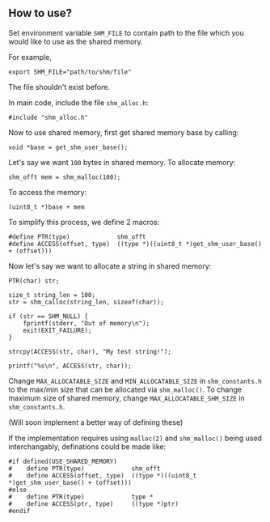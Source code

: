 <h2>How to use?</h2>

Set environment variable `SHM_FILE` to contain path to the file which you would like to use as the shared memory.

For example,

```
export SHM_FILE="path/to/shm/file"
```

The file shouldn't exist before.

In main code, include the file `shm_alloc.h`:

```
#include "shm_alloc.h"
```

Now to use shared memory, first get shared memory base by calling:

```
void *base = get_shm_user_base();
```

Let's say we want `100` bytes in shared memory. To allocate memory:

```
shm_offt mem = shm_malloc(100);
```

To access the memory:

```
(uint8_t *)base + mem
```

To simplify this process, we define 2 macros:

```
#define PTR(type)             shm_offt
#define ACCESS(offset, type)  ((type *)((uint8_t *)get_shm_user_base() + (offset)))
```

Now let's say we want to allocate a string in shared memory:

```
PTR(char) str;

size_t string_len = 100;
str = shm_calloc(string_len, sizeof(char));

if (str == SHM_NULL) {
    fprintf(stderr, "Out of memory\n");
    exit(EXIT_FAILURE);
}

strcpy(ACCESS(str, char), "My test string!");

printf("%s\n", ACCESS(str, char));
```

Change `MAX_ALLOCATABLE_SIZE` and `MIN_ALLOCATABLE_SIZE` in `shm_constants.h` to the max/min size that can be allocated via 
`shm_malloc()`.
To change maximum size of shared memory, change `MAX_ALLOCATABLE_SHM_SIZE` in `shm_constants.h`.

(Will soon implement a better way of defining these)

If the implementation requires using `malloc(2)` and `shm_malloc()` being used interchangably, definations could be made like:

```
#if defined(USE_SHARED_MEMORY)
#    define PTR(type)             shm_offt
#    define ACCESS(offset, type)  ((type *)((uint8_t *)get_shm_user_base() + (offset)))
#else
#    define PTR(type)             type *
#    define ACCESS(ptr, type)     ((type *)ptr)
#endif
```
